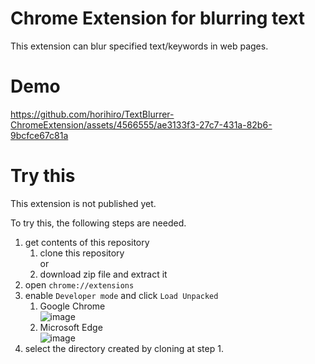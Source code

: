 # Chrome Extension for blurring text 
This extension can blur specified text/keywords in web pages.

# Demo

https://github.com/horihiro/TextBlurrer-ChromeExtension/assets/4566555/ae3133f3-27c7-431a-82b6-9bcfce67c81a

# Try this
This extension is not published yet.

To try this, the following steps are needed.

1. get contents of this repository
    1. clone this repository  
      or
    1. download zip file and extract it
1. open `chrome://extensions`
1. enable `Developer mode` and click `Load Unpacked`
    1. Google Chrome  
      ![image](https://github.com/horihiro/TextBlurrer-ChromeExtension/assets/4566555/0656fd3d-41da-4f97-a614-da232a3d700d)
    1. Microsoft Edge  
      ![image](https://github.com/horihiro/TextBlurrer-ChromeExtension/assets/4566555/44e7f896-9e82-4af1-ae1b-f864097b44c7)
1. select the directory created by cloning at step 1.

